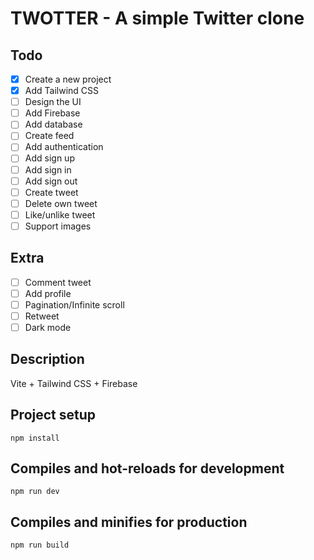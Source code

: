 # TWOTTER - A simple Twitter clone

## Todo
- [x] Create a new project
- [x] Add Tailwind CSS
- [ ] Design the UI
- [ ] Add Firebase
- [ ] Add database
- [ ] Create feed
- [ ] Add authentication
- [ ] Add sign up
- [ ] Add sign in
- [ ] Add sign out
- [ ] Create tweet
- [ ] Delete own tweet
- [ ] Like/unlike tweet
- [ ] Support images
 
## Extra
- [ ] Comment tweet
- [ ] Add profile
- [ ] Pagination/Infinite scroll
- [ ] Retweet
- [ ] Dark mode

## Description
Vite + Tailwind CSS + Firebase

## Project setup

```
npm install
```

## Compiles and hot-reloads for development

```
npm run dev
```

## Compiles and minifies for production

```
npm run build
```
